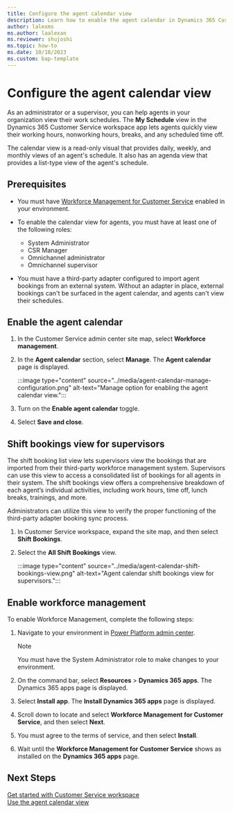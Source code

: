 ```yaml
---
title: Configure the agent calendar view
description: Learn how to enable the agent calendar in Dynamics 365 Customer Service admin center.
author: lalexms
ms.author: laalexan
ms.reviewer: shujoshi
ms.topic: how-to
ms.date: 10/18/2023
ms.custom: bap-template
---
```


# Configure the agent calendar view

As an administrator or a supervisor, you can help agents in your organization view their work schedules. The **My Schedule** view in the Dynamics 365 Customer Service workspace app lets agents quickly view their working hours, nonworking hours, breaks, and any scheduled time off. 

The calendar view is a read-only visual that provides daily, weekly, and monthly views of an agent's schedule. It also has an agenda view that provides a list-type view of the agent's schedule. 

## Prerequisites

- You must have [Workforce Management for Customer Service](#enable-workforce-management) enabled in your environment.

- To enable the calendar view for agents, you must have at least one of the following roles:

  - System Administrator
  - CSR Manager
  - Omnichannel administrator
  - Omnichannel supervisor

- You must have a third-party adapter configured to import agent bookings from an external system. Without an adapter in place, external bookings can't be surfaced in the agent calendar, and agents can't view their schedules.

## Enable the agent calendar

1. In the Customer Service admin center site map, select **Workforce management**.

1. In the **Agent calendar** section, select **Manage**. The **Agent calendar** page is displayed.

   :::image type="content" source="../media/agent-calendar-manage-configuration.png" alt-text="Manage option for enabling the agent calendar view.":::

1. Turn on the **Enable agent calendar** toggle.

1. Select **Save and close**.

## Shift bookings view for supervisors

The shift booking list view lets supervisors view the bookings that are imported from their third-party workforce management system. Supervisors can use this view to access a consolidated list of bookings for all agents in their system. The shift bookings view offers a comprehensive breakdown of each agent’s individual activities, including work hours, time off, lunch breaks, trainings, and more. 

Administrators can utilize this view to verify the proper functioning of the third-party adapter booking sync process.

1. In Customer Service workspace, expand the site map, and then select **Shift Bookings**.
   
1. Select the **All Shift Bookings** view.

   :::image type="content" source="../media/agent-calendar-shift-bookings-view.png" alt-text="Agent calendar shift bookings view for supervisors.":::

## Enable workforce management

To enable Workforce Management, complete the following steps:

1. Navigate to your environment in [Power Platform admin center](https://admin.powerplatform.microsoft.com/).

     > [!Note]
     > You must have the System Administrator role to make changes to your environment.
   
1. On the command bar, select **Resources** > **Dynamics 365 apps**. The Dynamics 365 apps page is displayed.
   
1. Select **Install app**. The **Install Dynamics 365 apps** page is displayed.
   
1. Scroll down to locate and select **Workforce Management for Customer Service**, and then select **Next**.
   
1. You must agree to the terms of service, and then select **Install**.
   
1. Wait until the **Workforce Management for Customer Service** shows as installed on the **Dynamics 365 apps** page.

## Next Steps

[Get started with Customer Service workspace](../implement/csw-overview.md)  
[Use the agent calendar view](../use/use-agent-calendar.md)

